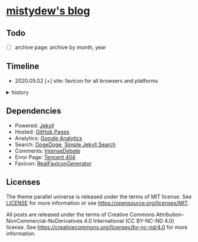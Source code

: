 # [mistydew's blog](https://mistydew.github.io/blog)

## Todo

- [ ] archive page: archive by month, year

## Timeline

* 2020.05.02 [+] site: favicon for all browsers and platforms

<details>
<summary>history</summary>

* 2020.04.26 [-] site: ~~GitHub Actions workflows CI~~
* 2020.04.18 [+] remake: site search box
* 2020.04.14 [-] post: ~~AddToAny Share Button~~
* 2020.04.12 [-] post: ~~info (license and more)~~; ~~reading time~~
* 2020.04.06 [+] site: SEO tag
* 2020.04.04 [-] archive page: ~~Google Custom Search Engine~~
* 2020.04.01 [-] pages: ~~resume page~~
* 2020.03.29 [-] blog page: ~~comments, profile~~; [+] blog page: archive
* 2020.03.26 [+] blog page: category, tag cloud
* 2020.03.24 [-] site: ~~Busuanzi analytics~~ (incompatible Safari); pages: ~~donate page~~
* 2020.03.18 [-] home page: ~~Crypto Currencies Price Widget~~ (unnecessary); [+] home page: comments, profile
* 2020.03.08 [+] post: archive by year, exempli gratia 2018
* 2019.11.08 [-] site: ~~ClustrMaps analytics~~; blog page: ~~ClustrMaps.com Globe Widget~~ (patriotism)
* 2019.10.25 [+] site: ~~ClustrMaps analytics~~; blog page: ~~ClustrMaps.com Globe Widget~~
* 2019.09.22 [+] config: build future
* 2019.09.19 [+] remake: archive and category page
* 2019.09.07 [-] post: ~~{% highlight %} code {% endhighlight %}~~ (only jekyll); [+] post: ```code``` (markdown)
* 2019.08.28 [+] site: ~~GitHub Actions workflows CI~~
* 2019.08.25 [+] blog page: ~~comments, profile~~
* 2019.08.24 [-] post: ~~Remarkbox Hosted Comments Service~~ (incomplete); [+] post: IntenseDebate comments
* 2019.08.18 [+] assets: css, font, images and js
* 2019.08.14 [+] about page: PGP key and fingerprint
* 2019.08.02 [+] site: Simple Jekyll Search
* 2019.07.18 [+] pages: booklog (reading list) page and feed page
* 2019.07.04 [-] site: ~~Baidu Search~~ (unfriendly); [+] site: DogeDoge Search (Bing-like)
* 2019.06.21 [-] post: ~~bShare~~ (loading problem); [+] post: ~~AddToAny Share Button~~
* 2019.06.20 [+] post: ~~bShare~~
* 2019.06.10 [+] home page: ~~Crypto Currencies Price Widget~~
* 2019.05.24 [+] README: Site Dependencies
* 2019.05.09 [+] site: robots.txt (Allow Bingbot and Yahoo Slurp)
* 2019.05.03 [-] post: ~~LiveRe City comment~~ (realname); [+] post: ~~Remarkbox Hosted Comments Service~~
* 2019.04.28 [-] post: ~~Widget Pack Comment System~~ (realname); [+] post: ~~LiveRe City comment~~
* 2019.04.23 [+] site: search box submit icon
* 2019.04.19 [+] config: site timezone
* 2019.04.01 [+] site: search box position
* 2019.03.30 [-] site: ~~cPlayer~~ (redundancy)
* 2019.02.02 [-] site: ~~honehone clock~~ (unnecessary)
* 2019.02.01 [+] remake: favicon
* 2018.09.24 [-] archive page: ~~GitHub Contribution~~ (unnecessary)
* 2018.09.20 [+] remake: home page; config: blog permalink; [-] site: ~~jekyll-paginate plugin~~ (no plugin)
* 2018.09.19 [-] site: ~~jekyll-sitemap plugin~~ (no plugin); [+] site: sitemap.xml (generated by Liquid)
* 2018.09.14 [-] post: ~~IntenseDebate comments~~ (slow loading); [+] post: ~~Widget Pack Comment System~~
* 2018.09.12 [+] site: page content-width; [-] site: ~~DaoVoice web chat tool~~ (redundancy, bugs)
* 2018.09.06 [+] site: robots.txt (Sitemap URL)
* 2018.08.29 [+] font: Underwater Love (site and blog title)
* 2018.08.28 [-] footer: ~~slogan~~; pages: ~~slogan page~~; [+] footer: quote; pages: quotes page
* 2018.08.27 [+] config: excerpt separator
* 2018.08.23 [-] site: ~~Baidu Analytics~~ (unfriendly)
* 2018.08.22 [+] site: ~~DaoVoice web chat tool~~
* 2018.08.20 [+] post: ~~info (license and more)~~
* 2018.08.15 [-] site: ~~particle background~~ (redundancy)
* 2018.08.13 [+] site: ~~cPlayer (web music player)~~
* 2018.08.12 [+] pages: ~~donate page~~
* 2018.08.10 [+] site: sitemap (~~jekyll-sitemap plugin~~); post: ~~IntenseDebate comments~~
* 2018.08.08 [+] site: delimiter '|' in html head title; background-color
* 2018.08.06 [+] pages: ~~resume page~~
* 2018.08.02 [+] archive page: ~~Google Custom Search Engine~~; site: ~~Baidu Search~~
* 2018.08.01 [+] tags page: tag cloud
* 2018.07.10 [+] pages: tags page
* 2018.07.03 [+] archive page: ~~GitHub Contribution~~
* 2018.06.19 [+] post: word statistics ~~and reading time~~
* 2018.06.15 [+] site: ~~particle background~~
* 2018.06.07 [+] site: Google Analytics and Search Console; ~~Baidu Analytics~~
* 2018.06.06 [+] blog page: sticky post
* 2018.06.04 [+] site: ~~Busuanzi analytics (hits, visitors and pageviews)~~
* 2018.05.22 [+] site: robots.txt (Allow Googlebot and Baiduspider)
* 2018.05.21 [+] pages: archive page
* 2018.05.18 [+] pages: 404 page (Tencent search lost children)
* 2018.05.17 [+] footer: ~~slogan~~
* 2018.05.16 [+] pages: category page; ~~slogan page~~
* 2018.05.14 [+] site: ~~honehone clock~~; home page: ~~pagination (jekyll-paginate plugin)~~
* 2018.05.02 [+] site: favicon
* 2018.04.27 [-] site: ~~audio directory~~ (redundancy)
* 2018.04.21 [+] post: images and reference
* 2018.04.19 [+] site: ~~audio directory~~; README: Todo and Timeline list
* 2018.04.18 [+] site: Minima (Jekyll's default theme, run `jekyll new`)
</details>

## Dependencies

* Powered: [Jekyll](http://www.jekyllrb.com)
* Hosted: [GitHub Pages](https://pages.github.com)
* Analytics: [Google Analytics](https://analytics.google.com/analytics/web)
* Search: [DogeDoge](https://dogedoge.com), [Simple Jekyll Search](https://github.com/christian-fei/Simple-Jekyll-Search)
* Comments: [IntenseDebate](https://intensedebate.com)
* Error Page: [Tencent 404](https://www.qq.com/404)
* Favicon: [RealFaviconGenerator](https://realfavicongenerator.net)

## Licenses

The theme parallel universe is released under the terms of MIT license.
See [LICENSE](LICENSE) for more information or see https://opensource.org/licenses/MIT.

All posts are released under the terms of Creative Commons Attribution-NonCommercial-NoDerivatives 4.0 International (CC BY-NC-ND 4.0) license.
See https://creativecommons.org/licenses/by-nc-nd/4.0 for more information.
